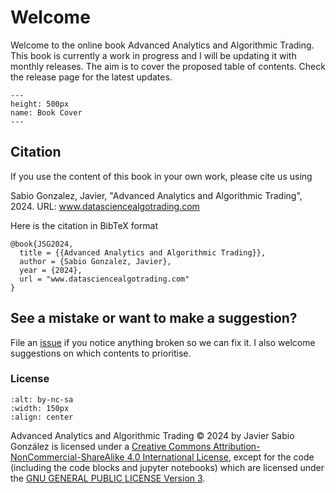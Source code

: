# Welcome

Welcome to the online book Advanced Analytics and Algorithmic Trading. This book is currently a work in progress and I will be updating it with monthly releases. The aim is to cover the proposed table of contents. Check the release page for the latest updates.

```{figure} img/cover.jpg
---
height: 500px
name: Book Cover
---
```

## Citation

If you use the content of this book in your own work, please cite us using

Sabio Gonzalez, Javier, "Advanced Analytics and Algorithmic Trading", 2024. URL: www.datasciencealgotrading.com

Here is the citation in BibTeX format

```
@book{JSG2024,
  title = {{Advanced Analytics and Algorithmic Trading}},
  author = {Sabio Gonzalez, Javier},
  year = {2024},
  url = "www.datasciencealgotrading.com"
}
```

## See a mistake or want to make a suggestion? 
File an [issue](https://github.com/xaviweise/aaat/issues) if you notice anything broken so we can fix it. I also welcome suggestions on which contents to prioritise.


### License
```{image} https://mirrors.creativecommons.org/presskit/buttons/88x31/png/by-nc-sa.png
:alt: by-nc-sa
:width: 150px
:align: center
```

Advanced Analytics and Algorithmic Trading © 2024 by Javier Sabio González is licensed under a [Creative Commons Attribution-NonCommercial-ShareAlike 4.0 International License](http://creativecommons.org/licenses/by-nc-sa/4.0/), except for the code (including the code blocks and jupyter notebooks) which are licensed under the [GNU GENERAL PUBLIC LICENSE Version 3](https://github.com/xaviweise/aaat/blob/main/LICENSE).